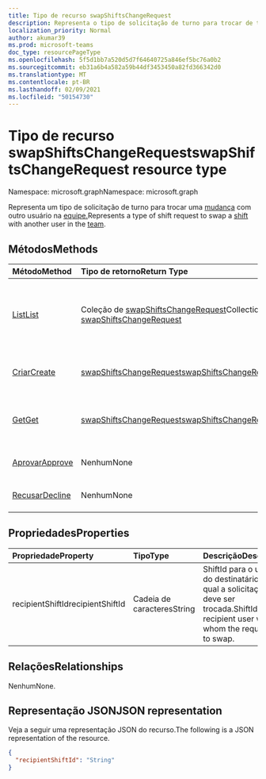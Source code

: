 ```yaml
---
title: Tipo de recurso swapShiftsChangeRequest
description: Representa o tipo de solicitação de turno para trocar de turno com outro usuário na equipe.
localization_priority: Normal
author: akumar39
ms.prod: microsoft-teams
doc_type: resourcePageType
ms.openlocfilehash: 5f5d1bb7a520d5d7f64640725a846ef5bc76a0b2
ms.sourcegitcommit: eb31a6b4a582a59b44df3453450a82fd366342d0
ms.translationtype: MT
ms.contentlocale: pt-BR
ms.lasthandoff: 02/09/2021
ms.locfileid: "50154730"
---
```

# <a name="swapshiftschangerequest-resource-type"></a><span data-ttu-id="f7071-103">Tipo de recurso swapShiftsChangeRequest</span><span class="sxs-lookup"><span data-stu-id="f7071-103">swapShiftsChangeRequest resource type</span></span>

<span data-ttu-id="f7071-104">Namespace: microsoft.graph</span><span class="sxs-lookup"><span data-stu-id="f7071-104">Namespace: microsoft.graph</span></span>

<span data-ttu-id="f7071-105">Representa um tipo de solicitação de turno para trocar uma [mudança](../resources/shift.md) com outro usuário na [equipe.](../resources/team.md)</span><span class="sxs-lookup"><span data-stu-id="f7071-105">Represents a type of shift request to swap a [shift](../resources/shift.md) with another user in the [team](../resources/team.md).</span></span>

## <a name="methods"></a><span data-ttu-id="f7071-106">Métodos</span><span class="sxs-lookup"><span data-stu-id="f7071-106">Methods</span></span>

| <span data-ttu-id="f7071-107">Método</span><span class="sxs-lookup"><span data-stu-id="f7071-107">Method</span></span>       | <span data-ttu-id="f7071-108">Tipo de retorno</span><span class="sxs-lookup"><span data-stu-id="f7071-108">Return Type</span></span> | <span data-ttu-id="f7071-109">Descrição</span><span class="sxs-lookup"><span data-stu-id="f7071-109">Description</span></span> |
|:-------------|:------------|:------------|
| [<span data-ttu-id="f7071-110">List</span><span class="sxs-lookup"><span data-stu-id="f7071-110">List</span></span>](../api/swapshiftschangerequest-list.md) | <span data-ttu-id="f7071-111">Coleção de [swapShiftsChangeRequest](swapshiftschangerequest.md)</span><span class="sxs-lookup"><span data-stu-id="f7071-111">Collection of [swapShiftsChangeRequest](swapshiftschangerequest.md)</span></span> | <span data-ttu-id="f7071-112">Listar as propriedades e os relacionamentos dos **objetos swapShiftsChangeRequest** em uma equipe.</span><span class="sxs-lookup"><span data-stu-id="f7071-112">List the properties and relationships of **swapShiftsChangeRequest** objects in a team.</span></span> |
| [<span data-ttu-id="f7071-113">Criar</span><span class="sxs-lookup"><span data-stu-id="f7071-113">Create</span></span>](../api/swapshiftschangerequest-post.md) | [<span data-ttu-id="f7071-114">swapShiftsChangeRequest</span><span class="sxs-lookup"><span data-stu-id="f7071-114">swapShiftsChangeRequest</span></span>](swapshiftschangerequest.md) | <span data-ttu-id="f7071-115">Crie uma instância de um **objeto swapShiftsChangeRequest.**</span><span class="sxs-lookup"><span data-stu-id="f7071-115">Create an instance of a **swapShiftsChangeRequest** object.</span></span> |
| [<span data-ttu-id="f7071-116">Get</span><span class="sxs-lookup"><span data-stu-id="f7071-116">Get</span></span>](../api/swapshiftschangerequest-get.md) | [<span data-ttu-id="f7071-117">swapShiftsChangeRequest</span><span class="sxs-lookup"><span data-stu-id="f7071-117">swapShiftsChangeRequest</span></span>](swapshiftschangerequest.md) | <span data-ttu-id="f7071-118">Leia as propriedades e os relacionamentos de um **objeto swapShiftsChangeRequest.**</span><span class="sxs-lookup"><span data-stu-id="f7071-118">Read the properties and relationships of a **swapShiftsChangeRequest** object.</span></span> |
|[<span data-ttu-id="f7071-119">Aprovar</span><span class="sxs-lookup"><span data-stu-id="f7071-119">Approve</span></span>](../api/swapshiftschangerequest-approve.md)|<span data-ttu-id="f7071-120">Nenhum</span><span class="sxs-lookup"><span data-stu-id="f7071-120">None</span></span>|<span data-ttu-id="f7071-121">Aprovar um **swapShiftsChangeRequest**.</span><span class="sxs-lookup"><span data-stu-id="f7071-121">Approve a **swapShiftsChangeRequest**.</span></span> |
|[<span data-ttu-id="f7071-122">Recusar</span><span class="sxs-lookup"><span data-stu-id="f7071-122">Decline</span></span>](../api/swapshiftschangerequest-decline.md)|<span data-ttu-id="f7071-123">Nenhum</span><span class="sxs-lookup"><span data-stu-id="f7071-123">None</span></span>|<span data-ttu-id="f7071-124">Recusar um **swapShiftsChangeRequest**.</span><span class="sxs-lookup"><span data-stu-id="f7071-124">Decline a **swapShiftsChangeRequest**.</span></span>|

## <a name="properties"></a><span data-ttu-id="f7071-125">Propriedades</span><span class="sxs-lookup"><span data-stu-id="f7071-125">Properties</span></span>

| <span data-ttu-id="f7071-126">Propriedade</span><span class="sxs-lookup"><span data-stu-id="f7071-126">Property</span></span>     | <span data-ttu-id="f7071-127">Tipo</span><span class="sxs-lookup"><span data-stu-id="f7071-127">Type</span></span>        | <span data-ttu-id="f7071-128">Descrição</span><span class="sxs-lookup"><span data-stu-id="f7071-128">Description</span></span> |
|:-------------|:------------|:------------|
|<span data-ttu-id="f7071-129">recipientShiftId</span><span class="sxs-lookup"><span data-stu-id="f7071-129">recipientShiftId</span></span>|<span data-ttu-id="f7071-130">Cadeia de caracteres</span><span class="sxs-lookup"><span data-stu-id="f7071-130">String</span></span>|<span data-ttu-id="f7071-131">ShiftId para o usuário do destinatário com o qual a solicitação deve ser trocada.</span><span class="sxs-lookup"><span data-stu-id="f7071-131">ShiftId for the recipient user with whom the request is to swap.</span></span>|

## <a name="relationships"></a><span data-ttu-id="f7071-132">Relações</span><span class="sxs-lookup"><span data-stu-id="f7071-132">Relationships</span></span>

<span data-ttu-id="f7071-133">Nenhum</span><span class="sxs-lookup"><span data-stu-id="f7071-133">None.</span></span>

## <a name="json-representation"></a><span data-ttu-id="f7071-134">Representação JSON</span><span class="sxs-lookup"><span data-stu-id="f7071-134">JSON representation</span></span>

<span data-ttu-id="f7071-135">Veja a seguir uma representação JSON do recurso.</span><span class="sxs-lookup"><span data-stu-id="f7071-135">The following is a JSON representation of the resource.</span></span>

<!-- {
  "blockType": "resource",
  "optionalProperties": [

  ],
  "@odata.type": "microsoft.graph.swapShiftsChangeRequest"
}-->

```json
{
  "recipientShiftId": "String"
}
```

<!-- uuid: 16cd6b66-4b1a-43a1-adaf-3a886856ed98
2019-02-04 14:57:30 UTC -->
<!-- {
  "type": "#page.annotation",
  "description": "swapShiftsChangeRequest resource",
  "keywords": "",
  "section": "documentation",
  "tocPath": ""
}-->

